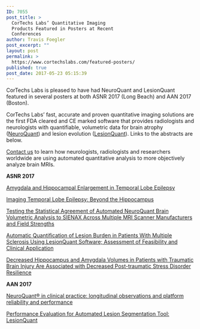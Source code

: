```yaml
---
ID: 7055
post_title: >
  CorTechs Labs’ Quantitative Imaging
  Products Featured in Posters at Recent
  Conferences
author: Travis Foegler
post_excerpt: ""
layout: post
permalink: >
  https://www.cortechslabs.com/featured-posters/
published: true
post_date: 2017-05-23 05:15:39
---
```

CorTechs Labs is pleased to have had NeuroQuant and LesionQuant featured in several posters at both ASNR 2017 (Long Beach) and AAN 2017 (Boston).

CorTechs Labs’ fast, accurate and proven quantitative imaging solutions are the first FDA cleared and CE marked software that provides radiologists and neurologists with quantifiable, volumetric data for brain atrophy (<a href="http://www.cortechslabs.com/neuroquant">NeuroQuant</a>) and lesion evolution (<a href="http://www.cortechslabs.com/lesionquant">LesionQuant</a>). Links to the abstracts are below.

<a href="https://www.cortechslabs.com/contact/">Contact us</a> to learn how neurologists, radiologists and researchers worldwide are using automated quantitative analysis to more objectively analyze brain MRIs.

<strong>ASNR 2017</strong>

<a href="https://ww4.aievolution.com/asn1701/index.cfm?do=abs.viewAbs&amp;abs=1342">Amygdala and Hippocampal Enlargement in Temporal Lobe Epilepsy</a>

<a href="https://ww4.aievolution.com/asn1701/index.cfm?do=abs.viewAbs&amp;abs=1595">Imaging Temporal Lobe Epilepsy: Beyond the Hippocampus</a>

<a href="https://ww4.aievolution.com/asn1701/index.cfm?do=abs.viewAbs&amp;abs=1143">Testing the Statistical Agreement of Automated NeuroQuant Brain Volumetric Analysis to SIENAX Across Multiple MRI Scanner Manufacturers and Field Strengths</a>

<a href="https://ww4.aievolution.com/asn1701/index.cfm?do=abs.viewAbs&amp;abs=1726">Automatic Quantification of Lesion Burden in Patients With Multiple Sclerosis Using LesionQuant Software; Assessment of Feasibility and Clinical Application</a>

<a href="https://ww4.aievolution.com/asn1701/index.cfm?do=abs.viewAbs&amp;abs=2260">Decreased Hippocampus and Amygdala Volumes in Patients with Traumatic Brain Injury Are Associated with Decreased Post-traumatic Stress Disorder Resilience</a>

<strong>AAN 2017</strong>

<a href="http://submissions.mirasmart.com/Verify/AAN2017/submission/temp/rad73194.pdf">NeuroQuant® in clinical practice: longitudinal observations and platform reliability and performance</a>

<a href="http://submissions.mirasmart.com/Verify/AAN2017/submission/temp/rad56117.pdf">Performance Evaluation for Automated Lesion Segmentation Tool: LesionQuant</a>

&nbsp;